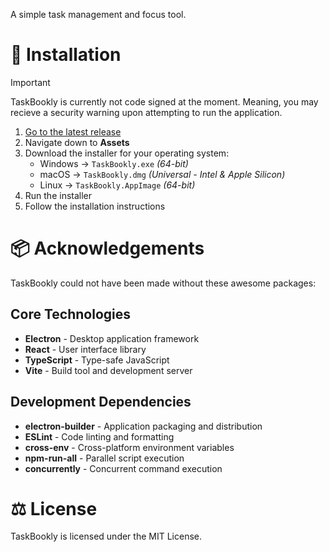 A simple task management and focus tool.

# 🔧 Installation

> [!IMPORTANT]
> TaskBookly is currently not code signed at the moment. Meaning, you may recieve a security warning upon attempting to run the application.

1. [Go to the latest release](https://github.com/TaskBookly/app/releases/latest)
2. Navigate down to **Assets**
3. Download the installer for your operating system:
   - Windows -> `TaskBookly.exe` *(64-bit)*
   - macOS -> `TaskBookly.dmg` *(Universal - Intel & Apple Silicon)*
   - Linux -> `TaskBookly.AppImage` *(64-bit)*
4. Run the installer
5. Follow the installation instructions

# 📦 Acknowledgements
TaskBookly could not have been made without these awesome packages:

## Core Technologies

-   **Electron** - Desktop application framework
-   **React** - User interface library
-   **TypeScript** - Type-safe JavaScript
-   **Vite** - Build tool and development server

## Development Dependencies

-   **electron-builder** - Application packaging and distribution
-   **ESLint** - Code linting and formatting
-   **cross-env** - Cross-platform environment variables
-   **npm-run-all** - Parallel script execution
-   **concurrently** - Concurrent command execution

# ⚖️ License

TaskBookly is licensed under the MIT License.
